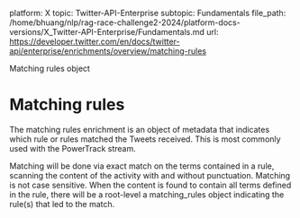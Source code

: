platform: X
topic: Twitter-API-Enterprise
subtopic: Fundamentals
file_path: /home/bhuang/nlp/rag-race-challenge2-2024/platform-docs-versions/X_Twitter-API-Enterprise/Fundamentals.md
url: https://developer.twitter.com/en/docs/twitter-api/enterprise/enrichments/overview/matching-rules

Matching rules object

# Matching rules

The matching rules enrichment is an object of metadata that indicates which rule or rules matched the Tweets received. This is most commonly used with the PowerTrack stream.

Matching will be done via exact match on the terms contained in a rule, scanning the content of the activity with and without punctuation. Matching is not case sensitive. When the content is found to contain all terms defined in the rule, there will be a root-level a matching\_rules object indicating the rule(s) that led to the match.